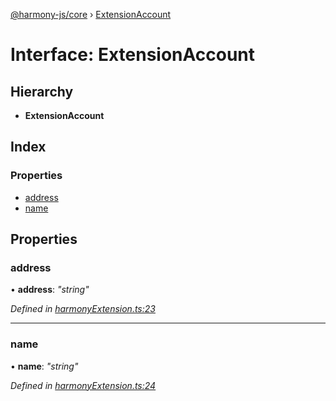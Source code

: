 [@harmony-js/core](../globals.md) › [ExtensionAccount](extensionaccount.md)

# Interface: ExtensionAccount

## Hierarchy

* **ExtensionAccount**

## Index

### Properties

* [address](extensionaccount.md#address)
* [name](extensionaccount.md#name)

## Properties

###  address

• **address**: *"string"*

*Defined in [harmonyExtension.ts:23](https://github.com/FireStack-Lab/Harmony-sdk-core/blob/1e63f5a/packages/harmony-core/src/harmonyExtension.ts#L23)*

___

###  name

• **name**: *"string"*

*Defined in [harmonyExtension.ts:24](https://github.com/FireStack-Lab/Harmony-sdk-core/blob/1e63f5a/packages/harmony-core/src/harmonyExtension.ts#L24)*
